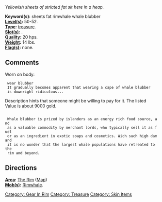 *Yellowish sheets of striated fat sit here in a heap.*

**Keyword(s):** sheets fat rimwhale whale blubber  
**[Level(s)](Object_Level "wikilink"):** 50-52.  
**[Type](:Category:_Object_Types "wikilink"):**
[treasure](:Category:Treasure "wikilink").  
**[Slot(s)](Object_Slots "wikilink"):** <worn about body>.  
**[Quality](Object_Quality "wikilink"):** 20 hps.  
**[Weight](Object_Weight "wikilink"):** 14 lbs.  
**[Flag(s)](:Category:_Object_Flags "wikilink"):** none.  

## Comments

Worn on body:

` wear blubber`  
` It gradually becomes apparent that wearing a cape of whale blubber`  
` is downright ridiculous...`

Description hints that someone might be willing to pay for it. The
listed Value is about 9000 gold.

`                                               .`  
` Whale blubber is prized by islanders as an energy rich food source, and`  
` as a valuable commodity by merchant lords, who typically sell it as fuel`  
` or as an ingredient in exotic soaps and cosmetics. Wich such high damand`  
` it is no wonder that the largest whale populations have retreated to the`  
` rim and beyond.`

## Directions

**[Area](:Category:_Areas "wikilink"):** [The
Rim](:Category:_Rim "wikilink") ([Map](Rim_Map "wikilink"))  
**[Mob(s)](:Category:_Mobs "wikilink"):**
[Rimwhale](Rimwhale "wikilink").  

[Category: Gear In Rim](Category:_Gear_In_Rim "wikilink") [Category:
Treasure](Category:_Treasure "wikilink") [Category: Skin
Items](Category:_Skin_Items "wikilink")
